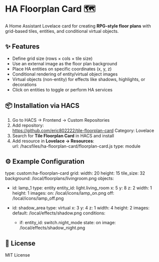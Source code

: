 # HA Floorplan Card 🗺️

A Home Assistant Lovelace card for creating **RPG-style floor plans** with grid-based tiles, entities, and conditional virtual objects.

## ✨ Features
- Define grid size (rows × cols × tile size)
- Use an external image as the floor plan background
- Place HA entities on specific coordinates (x, y, z)
- Conditional rendering of entity/virtual object images
- Virtual objects (non-entity) for effects like shadows, highlights, or decorations
- Click on entities to toggle or perform HA services


## 📦 Installation via HACS
1. Go to HACS → Frontend → Custom Repositories
2. Add repository:  
https://github.com/eric802222/tile-floorplan-card
Category: Lovelace
3. Search for **Tile Floorplan Card** in HACS and install
4. Add resource in **Lovelace → Resources**:  
url: /hacsfiles/ha-floorplan-card/floorplan-card.js
type: module

## ⚙️ Example Configuration
type: custom:ha-floorplan-card
grid:
  width: 20
  height: 15
  tile_size: 32
  background: /local/floorplans/livingroom.png
objects:
  - id: lamp_1
    type: entity
    entity_id: light.living_room
    x: 5
    y: 8
    z: 2
    width: 1
    height: 1
    images:
      on: /local/icons/lamp_on.png
      off: /local/icons/lamp_off.png

  - id: shadow_area
    type: virtual
    x: 3
    y: 4
    z: 1
    width: 4
    height: 2
    images:
      default: /local/effects/shadow.png
    conditions:
      - if:
          entity_id: switch.night_mode
          state: on
        image: /local/effects/shadow_night.png

## 📄 License
MIT License